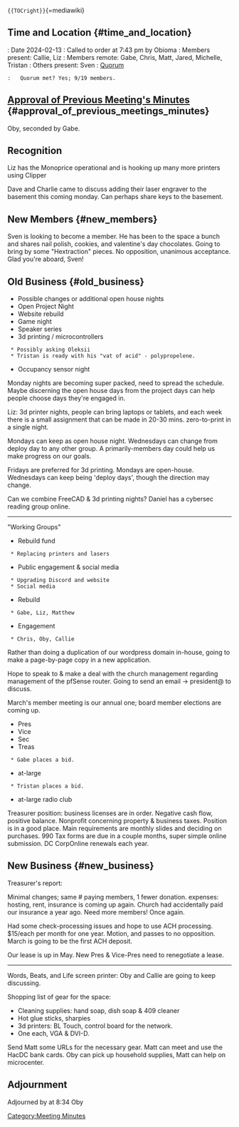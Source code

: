 `{{TOCright}}`{=mediawiki}

## Time and Location {#time_and_location}

:   Date 2024-02-13
:   Called to order at 7:43 pm by Obioma
:   Members present: Callie, Liz
:   Members remote: Gabe, Chris, Matt, Jared, Michelle, Tristan
:   Others present: Sven
:   [Quorum](Quorum)

    :   Quorum met? Yes; 9/19 members.

## [Approval of Previous Meeting's Minutes](Regular_Member_Meeting_2024) {#approval_of_previous_meetings_minutes}

Oby, seconded by Gabe.

## Recognition

Liz has the Monoprice operational and is hooking up many more printers
using Clipper

Dave and Charlie came to discuss adding their laser engraver to the
basement this coming monday. Can perhaps share keys to the basement.

## New Members {#new_members}

Sven is looking to become a member. He has been to the space a bunch and
shares nail polish, cookies, and valentine's day chocolates. Going to
bring by some "Hextraction" pieces. No opposition, unanimous acceptance.
Glad you're aboard, Sven!

## Old Business {#old_business}

-   Possible changes or additional open house nights
-   Open Project Night
-   Website rebuild
-   Game night
-   Speaker series
-   3d printing / microcontrollers

` * Possibly asking Oleksii`\
` * Tristan is ready with his "vat of acid" - polypropelene.`

-   Occupancy sensor night

Monday nights are becoming super packed, need to spread the schedule.
Maybe discerning the open house days from the project days can help
people choose days they're engaged in.

Liz: 3d printer nights, people can bring laptops or tablets, and each
week there is a small assignment that can be made in 20-30 mins.
zero-to-print in a single night.

Mondays can keep as open house night. Wednesdays can change from deploy
day to any other group. A primarily-members day could help us make
progress on our goals.

Fridays are preferred for 3d printing. Mondays are open-house.
Wednesdays can keep being 'deploy days', though the direction may
change.

Can we combine FreeCAD & 3d printing nights? Daniel has a cybersec
reading group online.

---

"Working Groups"

-   Rebuild fund

` * Replacing printers and lasers`

-   Public engagement & social media

` * Upgrading Discord and website`\
` * Social media`

-   Rebuild

` * Gabe, Liz, Matthew`

-   Engagement

` * Chris, Oby, Callie`

Rather than doing a duplication of our wordpress domain in-house, going
to make a page-by-page copy in a new application.

Hope to speak to & make a deal with the church management regarding
management of the pfSense router. Going to send an email -\> president@
to discuss.

March's member meeting is our annual one; board member elections are
coming up.

-   Pres
-   Vice
-   Sec
-   Treas

` * Gabe places a bid.`

-   at-large

` * Tristan places a bid.`

-   at-large radio club

Treasurer position: business licenses are in order. Negative cash flow,
positive balance. Nonprofit concerning property & business taxes.
Position is in a good place. Main requirements are monthly slides and
deciding on purchases. 990 Tax forms are due in a couple months, super
simple online submission. DC CorpOnline renewals each year.

## New Business {#new_business}

Treasurer's report:

Minimal changes; same \# paying members, 1 fewer donation. expenses:
hosting, rent, insurance is coming up again. Church had accidentally
paid our insurance a year ago. Need more members! Once again.

Had some check-processing issues and hope to use ACH processing.
\$15/each per month for one year. Motion, and passes to no opposition.
March is going to be the first ACH deposit.

Our lease is up in May. New Pres & Vice-Pres need to renegotiate a
lease.

---

Words, Beats, and Life screen printer: Oby and Callie are going to keep
discussing.

Shopping list of gear for the space:

-   Cleaning supplies: hand soap, dish soap & 409 cleaner
-   Hot glue sticks, sharpies
-   3d printers: BL Touch, control board for the network.
-   One each, VGA & DVI-D.

Send Matt some URLs for the necessary gear. Matt can meet and use the
HacDC bank cards. Oby can pick up household supplies, Matt can help on
microcenter.

## Adjournment

Adjourned by at 8:34 Oby

[Category:Meeting Minutes](Category:Meeting_Minutes)
